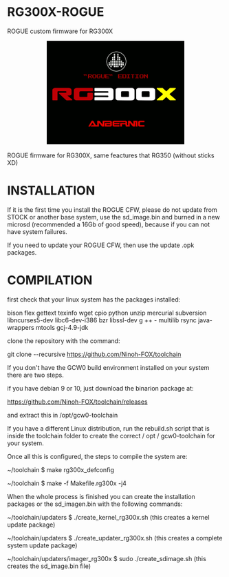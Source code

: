 # RG300X-ROGUE
ROGUE custom firmware for RG300X

<p align="center"><img class="center" src ="https://raw.githubusercontent.com/Ninoh-FOX/RG300X-ROGUE-CFW/main/logo_rg300x.png"></p>

ROGUE firmware for RG300X, same feactures that RG350 (without sticks XD)

# INSTALLATION

If it is the first time you install the ROGUE CFW, please do not update from STOCK or another base system, use the sd_image.bin and burned in a new microsd (recommended a 16Gb of good speed), because if you can not have system failures.

If you need to update your ROGUE CFW, then use the update .opk packages.

# COMPILATION

first check that your linux system has the packages installed:

bison flex gettext texinfo wget cpio python unzip mercurial subversion libncurses5-dev libc6-dev-i386 bzr libssl-dev g ++ - multilib rsync java-wrappers mtools gcj-4.9-jdk

clone the repository with the command:

git clone --recursive https://github.com/Ninoh-FOX/toolchain


If you don't have the GCW0 build environment installed on your system there are two steps.

if you have debian 9 or 10, just download the binarion package at:

https://github.com/Ninoh-FOX/toolchain/releases

and extract this in /opt/gcw0-toolchain

If you have a different Linux distribution, run the rebuild.sh script that is inside the toolchain folder to create the correct / opt / gcw0-toolchain for your system.

Once all this is configured, the steps to compile the system are:

~/toolchain $ make rg300x_defconfig

~/toolchain $ make -f Makefile.rg300x -j4

When the whole process is finished you can create the installation packages or the sd_imagen.bin with the following commands:

~/toolchain/updaters $ ./create_kernel_rg300x.sh (this creates a kernel update package)

~/toolchain/updaters $ ./create_updater_rg300x.sh (this creates a complete system update package)

~/toolchain/updaters/imager_rg300x $ sudo ./create_sdimage.sh (this creates the sd_image.bin file)

